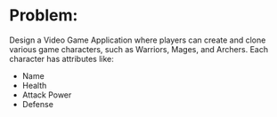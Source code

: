 # Problem:
Design a Video Game Application where players can create and clone various game characters, such as Warriors, Mages, and Archers. Each character has attributes like:
- Name
- Health
- Attack Power
- Defense
